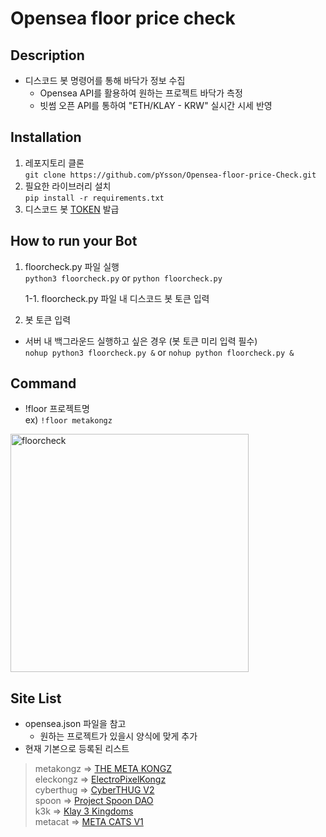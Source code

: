 # Opensea floor price check
## Description
- 디스코드 봇 명령어를 통해 바닥가 정보 수집
  - Opensea API를 활용하여 원하는 프로젝트 바닥가 측정
  - 빗썸 오픈 API를 통하여 "ETH/KLAY - KRW" 실시간 시세 반영

## Installation
1. 레포지토리 클론  
```git clone https://github.com/pYsson/Opensea-floor-price-Check.git```
2. 필요한 라이브러리 설치  
```pip install -r requirements.txt```
3. 디스코드 봇 [TOKEN](https://discord.com/developers/docs/intro) 발급

## How to run your Bot
1. floorcheck.py 파일 실행  
```python3 floorcheck.py``` or ```python floorcheck.py```  

    1-1. floorcheck.py 파일 내 디스코드 봇 토큰 입력  
2. 봇 토큰 입력  
- 서버 내 백그라운드 실행하고 싶은 경우 (봇 토큰 미리 입력 필수)  
```nohup python3 floorcheck.py &``` or ```nohup python floorcheck.py &```

## Command
- !floor 프로젝트명  
ex) ```!floor metakongz```  
<img width="381" alt="floorcheck" src="https://user-images.githubusercontent.com/97378861/148893847-4382861b-6b0e-4d58-a049-de159cd981e1.png">

## Site List
- opensea.json 파일을 참고
  -  원하는 프로젝트가 있을시 양식에 맞게 추가
- 현재 기본으로 등록된 리스트
> metakongz   =>    [THE META KONGZ](https://opensea.io/collection/the-meta-kongz)  
> eleckongz   =>    [ElectroPixelKongz](https://opensea.io/collection/electropixelkongz)  
> cyberthug   =>    [CyberTHUG V2](https://opensea.io/collection/cyberthug-v2)  
> spoon       =>    [Project Spoon DAO](https://opensea.io/collection/project-spoon-dao)  
> k3k         =>    [Klay 3 Kingdoms](https://opensea.io/collection/klay-3-kingdoms)  
> metacat     =>    [META CATS V1](https://opensea.io/collection/meta-cats-v1)  
